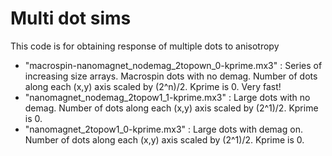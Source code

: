 # Multi dot sims

This code is for obtaining response of multiple dots to anisotropy

- "macrospin-nanomagnet_nodemag_2topown_0-kprime.mx3" : Series of increasing size arrays. Macrospin dots with no demag. Number of dots along each (x,y) axis scaled by (2^n)/2. Kprime is 0. Very fast!
- "nanomagnet_nodemag_2topow1_1-kprime.mx3" : Large dots with no demag. Number of dots along each (x,y) axis scaled by (2^1)/2. Kprime is 0.
- "nanomagnet_2topow1_0-kprime.mx3" : Large dots with demag on. Number of dots along each (x,y) axis scaled by (2^1)/2. Kprime is 0.
